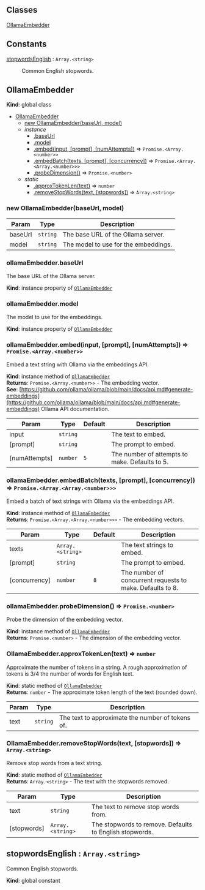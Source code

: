 ## Classes

<dl>
<dt><a href="#OllamaEmbedder">OllamaEmbedder</a></dt>
<dd></dd>
</dl>

## Constants

<dl>
<dt><a href="#stopwordsEnglish">stopwordsEnglish</a> : <code>Array.&lt;string&gt;</code></dt>
<dd><p>Common English stopwords.</p>
</dd>
</dl>

<a name="OllamaEmbedder"></a>

## OllamaEmbedder
**Kind**: global class  

* [OllamaEmbedder](#OllamaEmbedder)
    * [new OllamaEmbedder(baseUrl, model)](#new_OllamaEmbedder_new)
    * _instance_
        * [.baseUrl](#OllamaEmbedder+baseUrl)
        * [.model](#OllamaEmbedder+model)
        * [.embed(input, [prompt], [numAttempts])](#OllamaEmbedder+embed) ⇒ <code>Promise.&lt;Array.&lt;number&gt;&gt;</code>
        * [.embedBatch(texts, [prompt], [concurrency])](#OllamaEmbedder+embedBatch) ⇒ <code>Promise.&lt;Array.&lt;Array.&lt;number&gt;&gt;&gt;</code>
        * [.probeDimension()](#OllamaEmbedder+probeDimension) ⇒ <code>Promise.&lt;number&gt;</code>
    * _static_
        * [.approxTokenLen(text)](#OllamaEmbedder.approxTokenLen) ⇒ <code>number</code>
        * [.removeStopWords(text, [stopwords])](#OllamaEmbedder.removeStopWords) ⇒ <code>Array.&lt;string&gt;</code>

<a name="new_OllamaEmbedder_new"></a>

### new OllamaEmbedder(baseUrl, model)

| Param | Type | Description |
| --- | --- | --- |
| baseUrl | <code>string</code> | The base URL of the Ollama server. |
| model | <code>string</code> | The model to use for the embeddings. |

<a name="OllamaEmbedder+baseUrl"></a>

### ollamaEmbedder.baseUrl
The base URL of the Ollama server.

**Kind**: instance property of [<code>OllamaEmbedder</code>](#OllamaEmbedder)  
<a name="OllamaEmbedder+model"></a>

### ollamaEmbedder.model
The model to use for the embeddings.

**Kind**: instance property of [<code>OllamaEmbedder</code>](#OllamaEmbedder)  
<a name="OllamaEmbedder+embed"></a>

### ollamaEmbedder.embed(input, [prompt], [numAttempts]) ⇒ <code>Promise.&lt;Array.&lt;number&gt;&gt;</code>
Embed a text string with Ollama via the embeddings API.

**Kind**: instance method of [<code>OllamaEmbedder</code>](#OllamaEmbedder)  
**Returns**: <code>Promise.&lt;Array.&lt;number&gt;&gt;</code> - The embedding vector.  
**See**: [https://github.com/ollama/ollama/blob/main/docs/api.md#generate-embeddings](https://github.com/ollama/ollama/blob/main/docs/api.md#generate-embeddings) Ollama API documentation.  

| Param | Type | Default | Description |
| --- | --- | --- | --- |
| input | <code>string</code> |  | The text to embed. |
| [prompt] | <code>string</code> |  | The prompt to embed. |
| [numAttempts] | <code>number</code> | <code>5</code> | The number of attempts to make. Defaults to 5. |

<a name="OllamaEmbedder+embedBatch"></a>

### ollamaEmbedder.embedBatch(texts, [prompt], [concurrency]) ⇒ <code>Promise.&lt;Array.&lt;Array.&lt;number&gt;&gt;&gt;</code>
Embed a batch of text strings with Ollama via the embeddings API.

**Kind**: instance method of [<code>OllamaEmbedder</code>](#OllamaEmbedder)  
**Returns**: <code>Promise.&lt;Array.&lt;Array.&lt;number&gt;&gt;&gt;</code> - The embedding vectors.  

| Param | Type | Default | Description |
| --- | --- | --- | --- |
| texts | <code>Array.&lt;string&gt;</code> |  | The text strings to embed. |
| [prompt] | <code>string</code> |  | The prompt to embed. |
| [concurrency] | <code>number</code> | <code>8</code> | The number of concurrent requests to make. Defaults to 8. |

<a name="OllamaEmbedder+probeDimension"></a>

### ollamaEmbedder.probeDimension() ⇒ <code>Promise.&lt;number&gt;</code>
Probe the dimension of the embedding vector.

**Kind**: instance method of [<code>OllamaEmbedder</code>](#OllamaEmbedder)  
**Returns**: <code>Promise.&lt;number&gt;</code> - The dimension of the embedding vector.  
<a name="OllamaEmbedder.approxTokenLen"></a>

### OllamaEmbedder.approxTokenLen(text) ⇒ <code>number</code>
Approximate the number of tokens in a string.
A rough approximation of tokens is 3/4 the number of words for English text.

**Kind**: static method of [<code>OllamaEmbedder</code>](#OllamaEmbedder)  
**Returns**: <code>number</code> - The approximate token length of the text (rounded down).  

| Param | Type | Description |
| --- | --- | --- |
| text | <code>string</code> | The text to approximate the number of tokens of. |

<a name="OllamaEmbedder.removeStopWords"></a>

### OllamaEmbedder.removeStopWords(text, [stopwords]) ⇒ <code>Array.&lt;string&gt;</code>
Remove stop words from a text string.

**Kind**: static method of [<code>OllamaEmbedder</code>](#OllamaEmbedder)  
**Returns**: <code>Array.&lt;string&gt;</code> - The text with the stopwords removed.  

| Param | Type | Description |
| --- | --- | --- |
| text | <code>string</code> | The text to remove stop words from. |
| [stopwords] | <code>Array.&lt;string&gt;</code> | The stopwords to remove. Defaults to English stopwords. |

<a name="stopwordsEnglish"></a>

## stopwordsEnglish : <code>Array.&lt;string&gt;</code>
Common English stopwords.

**Kind**: global constant  
